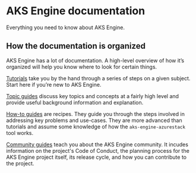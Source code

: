 # AKS Engine documentation

Everything you need to know about AKS Engine.

## How the documentation is organized

AKS Engine has a lot of documentation. A high-level overview of how it’s organized will help you know where to look for certain things.

[Tutorials][] take you by the hand through a series of steps on a given subject. Start here if you’re new to AKS Engine.

[Topic guides][] discuss key topics and concepts at a fairly high level and provide useful background information and explanation.

[How-to guides][] are recipes. They guide you through the steps involved in addressing key problems and use-cases. They are more advanced than tutorials and assume some knowledge of how the `aks-engine-azurestack` tool works.

[Community guides][] teach you about the AKS Engine community. It incudes information on the project's Code of Conduct, the planning process for the AKS Engine project itself, its release cycle, and how you can contribute to the project.

[quickstart]: tutorials/quickstart.md
[getting started]: tutorials/hello-world.md
[tutorials]: tutorials/README.md
[How-to guides]: howto/README.md
[Topic guides]: topics/README.md
[the reference guides]: reference/README.md
[community guides]: community/README.md
